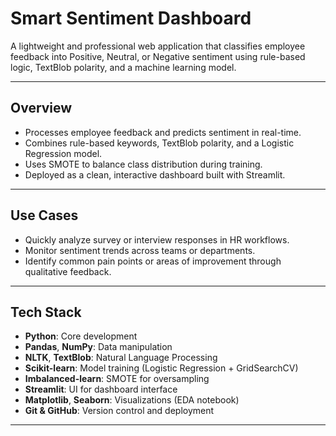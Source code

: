 # Smart Sentiment Dashboard

A lightweight and professional web application that classifies employee feedback into Positive, Neutral, or Negative sentiment using rule-based logic, TextBlob polarity, and a machine learning model.

---

## Overview

- Processes employee feedback and predicts sentiment in real-time.
- Combines rule-based keywords, TextBlob polarity, and a Logistic Regression model.
- Uses SMOTE to balance class distribution during training.
- Deployed as a clean, interactive dashboard built with Streamlit.

---

## Use Cases

- Quickly analyze survey or interview responses in HR workflows.
- Monitor sentiment trends across teams or departments.
- Identify common pain points or areas of improvement through qualitative feedback.

---

## Tech Stack

- **Python**: Core development
- **Pandas**, **NumPy**: Data manipulation
- **NLTK**, **TextBlob**: Natural Language Processing
- **Scikit-learn**: Model training (Logistic Regression + GridSearchCV)
- **Imbalanced-learn**: SMOTE for oversampling
- **Streamlit**: UI for dashboard interface
- **Matplotlib**, **Seaborn**: Visualizations (EDA notebook)
- **Git & GitHub**: Version control and deployment

---


